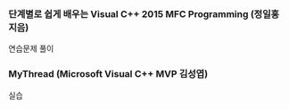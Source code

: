 ### 단계별로 쉽게 배우는 Visual C++ 2015 MFC Programming (정일홍 지음)
연습문제 풀이

### MyThread (Microsoft Visual C++ MVP 김성엽)
실습